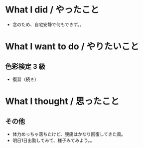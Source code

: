 # What I did / やったこと
- 念のため、自宅安静で何もできず。。

# What I want to do / やりたいこと
## 色彩検定 3 級
- 復習（続き）

# What I thought / 思ったこと
## その他
- 体力めっちゃ落ちたけど、腰痛はかなり回復してきた風。
- 明日1日出勤してみて、様子みてみよう。。
